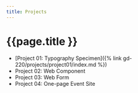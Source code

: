 ```yaml
---
title: Projects
---
```


# {{page.title }}

- [Project 01: Typography Specimen]({% link gd-220/projects/project01/index.md %})
- Project 02: Web Component
- Project 03: Web Form
- Project 04: One-page Event Site
